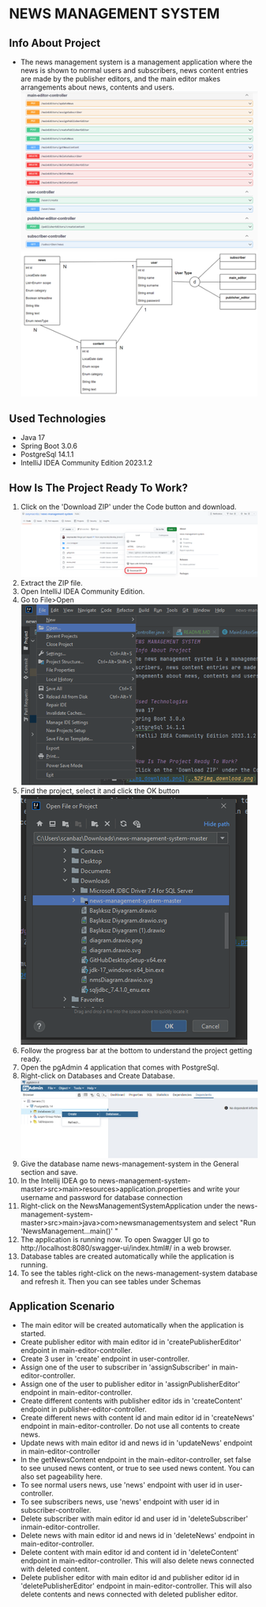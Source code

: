 # NEWS MANAGEMENT SYSTEM
## Info About Project
* The news management system is a management application where the news is shown to normal users and
  subscribers, news content entries are made by the publisher editors, and the main editor makes
  arrangements about news, contents and users. <br /> ![img_swagger.png](img%2Fimg_swagger.png)
![db_diagram.PNG](img%2Fdb_diagram.PNG)

## Used Technologies
* Java 17
* Spring Boot 3.0.6
* PostgreSql 14.1.1
* IntelliJ IDEA Community Edition 2023.1.2


## How Is The Project Ready To Work?
1) Click on the 'Download ZIP' under the Code button and download.
   <br /> ![img_download.png](img%2Fimg_download.png)
2) Extract the ZIP file.
3) Open IntelliJ IDEA Community Edition.
4) Go to File>Open
   <br /> ![img_open.png](img%2Fimg_open.png)
5) Find the project, select it and click the OK button
   <br /> ![img_chooseProject.PNG](img%2Fimg_chooseProject.PNG)
6) Follow the progress bar at the bottom to understand the project getting ready.
7) Open the pgAdmin 4 application that comes with PostgreSql.
8) Right-click on Databases and Create Database.
   <br /> ![img_db_create.png](img%2Fimg_db_create.png)
9) Give the database name news-management-system in the General section and save.
10) In the Intellij IDEA go to news-management-system-master>src>main>resources>application.properties and write your username and password for database connection
11) Right-click on the NewsManagementSystemApplication under the news-management-system-master>src>main>java>com>newsmanagementsystem and select "Run 'NewsManagement...main()' "
12) The application is running now. To open Swagger UI go to http://localhost:8080/swagger-ui/index.html#/ in a web browser.
13) Database tables are created automatically while the application is running.
14) To see the tables right-click on the news-management-system database and refresh it. Then you can see tables under Schemas


## Application Scenario
* The main editor will be created automatically when the application is started.
* Create publisher editor with main editor id in 'createPublisherEditor' endpoint in main-editor-controller.
* Create 3 user in 'create' endpoint in user-controller.
* Assign one of the user to subscriber in 'assignSubscriber' in main-editor-controller.
* Assign one of the user to publisher editor in 'assignPublisherEditor' endpoint in main-editor-controller.
* Create different contents with publisher editor ids in 'createContent' endpoint in publisher-editor-controller.
* Create different news with content id and main editor id in 'createNews' endpoint in main-editor-controller. Do not use all contents to create news.
* Update news with main editor id and news id in 'updateNews' endpoint in main-editor-controller
* In the getNewsContent endpoint in the main-editor-controller, set false to see unused news content, or true to see used news content.
  You can also set pageability here.
* To see normal users news, use 'news' endpoint with user id in user-controller.
* To see subscribers news, use 'news' endpoint with user id in subscriber-controller.
* Delete subscriber with main editor id and user id in 'deleteSubscriber' inmain-editor-controller.
* Delete news with  main editor id and news id in 'deleteNews' endpoint in main-editor-controller.
* Delete content with main editor id and content id in 'deleteContent' endpoint in main-editor-controller. This will also delete news connected with deleted content.
* Delete publisher editor with main editor id and publisher editor id in 'deletePublisherEditor' endpoint in main-editor-controller.
  This will also delete contents and news connected with deleted publisher editor.